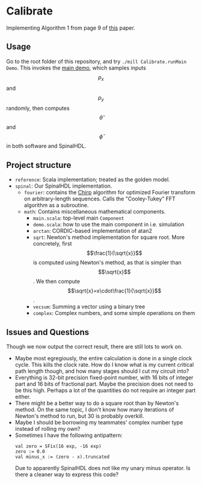 # Calibrate

Implementing Algorithm 1 from page 9 of [this](https://arxiv.org/pdf/2407.01583) paper.

## Usage

Go to the root folder of this repository, and try `./mill Calibrate.runMain Demo`.
This invokes the [main demo](./src/spinal/demo.scala), which samples inputs $$p_x$$ and $$p_y$$ randomly,
then computes $$\hat{\theta}$$ and $$\hat{\phi}$$ in both software and SpinalHDL.

## Project structure

* `reference`: Scala implementation; treated as the golden model.
* `spinal`: Our SpinalHDL implementation.
  * `fourier`: contains the [Chirp](https://ieeexplore.ieee.org/abstract/document/1162034) algorithm for optimized Fourier transform on arbitrary-length sequences.
    Calls the "Cooley-Tukey" FFT algorithm as a subroutine.
  * `math`: Contains miscellaneous mathematical components.
    * `main.scala`: top-level main `Component`
    * `demo.scala`: how to use the main component in i.e. simulation
    * `arctan`: CORDIC-based implementation of atan2
    * `sqrt`: Newton's method implementation for square root.
      More concretely, first $$\frac{1}{\sqrt{x}}$$ is computed using Newton's method, as that is simpler than $$\sqrt{x}$$.
      We then compute $$\sqrt{x}=x\cdot\frac{1}{\sqrt{x}}$$.
    * `vecsum`: Summing a vector using a binary tree
    * `complex`: Complex numbers, and some simple operations on them

## Issues and Questions

Though we now output the correct result, there are still lots to work on.
* Maybe most egregiously, the entire calculation is done in a single clock cycle.
  This kills the clock rate.
  How do I know what is my current critical path length though, and how many stages should I cut my circuit into?
* Everything is 32-bit precision fixed-point number, with 16 bits of integer part and 16 bits of fractional part.
  Maybe the precision does not need to be this high.
  Perhaps a lot of the quantities do not require an integer part either.
* There might be a better way to do a square root than by Newton's method.
  On the same topic, I don't know how many iterations of Newton's method to run, but 30 is probably overkill.
* Maybe I should be borrowing my teammates' complex number type instead of rolling my own?
* Sometimes I have the following antipattern:
  ```
  val zero = SFix(16 exp, -16 exp)
  zero := 0.0
  val minus_x := (zero - x).truncated
  ```
  Due to apparently SpinalHDL does not like my unary minus operator.
  Is there a cleaner way to express this code?
